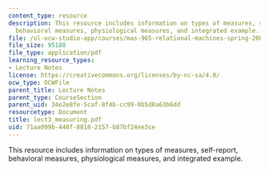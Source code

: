 ```yaml
---
content_type: resource
description: This resource includes information on types of measures, self-report,
  behavioral measures, physiological measures, and integrated example.
file: /ol-ocw-studio-app/courses/mas-965-relational-machines-spring-2005/71aa099b448f88182157b87bf24ee3ce_lect3_measuring.pdf
file_size: 95188
file_type: application/pdf
learning_resource_types:
- Lecture Notes
license: https://creativecommons.org/licenses/by-nc-sa/4.0/
ocw_type: OCWFile
parent_title: Lecture Notes
parent_type: CourseSection
parent_uid: 34e2e8fe-5caf-8f4b-cc99-0b5d8a63b6dd
resourcetype: Document
title: lect3_measuring.pdf
uid: 71aa099b-448f-8818-2157-b87bf24ee3ce
---
```

This resource includes information on types of measures, self-report, behavioral measures, physiological measures, and integrated example.